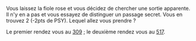 Vous laissez la fiole rose et vous décidez de chercher une sortie apparente. Il n'y en a pas et vous essayez de distinguer un passage secret. Vous en trouvez 2 (-2pts de PSY). Lequel allez vous prendre ?

Le premier rendez vous au [309](309) ; le deuxième rendez vous au [517](517).
